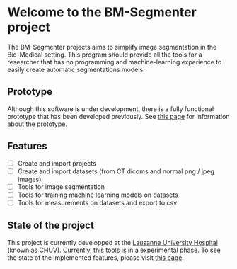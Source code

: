# Welcome to the BM-Segmenter project

The BM-Segmenter projects aims to simplify image segmentation in the Bio-Medical setting. This program should provide all the tools for a researcher that has no programming and machine-learning experience to easily create automatic segmentations models.

## Prototype
Although this software is under development, there is a fully functional prototype that has been developed previously. See [this page](prototype.md) for information about the prototype.

## Features

* [ ] Create and import projects
* [ ] Create and import datasets (from CT dicoms and normal png / jpeg images)
* [ ] Tools for image segmentation
* [ ] Tools for training machine learning models on datasets
* [ ] Tools for measurements on datasets and export to csv

## State of the project

This project is currently developped at the [Lausanne University Hospital](https://www.lausanneuniversityhospital.com/home) (known as CHUV). Currently, this tools is in a experimental phase. To see the state of the implemented features, please visit [this page](https://github.com/jokteur/BM-Segmenter/wiki/Outline-of-the-project).